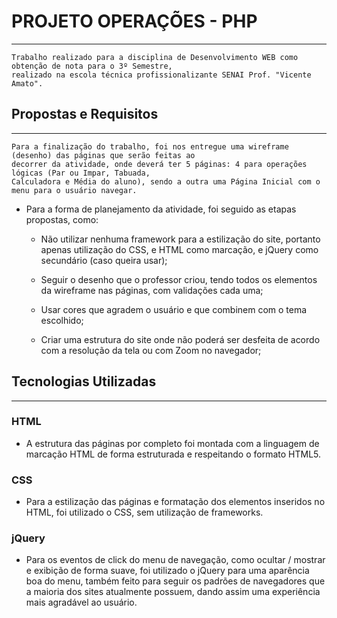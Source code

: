 # PROJETO OPERAÇÕES - PHP 
- - -

    Trabalho realizado para a disciplina de Desenvolvimento WEB como obtenção de nota para o 3º Semestre, 
    realizado na escola técnica profissionalizante SENAI Prof. "Vicente Amato".
    
## Propostas e Requisitos 
- - -

    Para a finalização do trabalho, foi nos entregue uma wireframe (desenho) das páginas que serão feitas ao
    decorrer da atividade, onde deverá ter 5 páginas: 4 para operações lógicas (Par ou Impar, Tabuada,
    Calculadora e Média do aluno), sendo a outra uma Página Inicial com o menu para o usuário navegar.
    
- Para a forma de planejamento da atividade, foi seguido as etapas propostas, como:
    
    * Não utilizar nenhuma framework para a estilização do site, portanto apenas utilização do CSS, e HTML como marcação,
    e jQuery como secundário (caso queira usar);
    
    * Seguir o desenho que o professor criou, tendo todos os elementos da wireframe nas páginas, com validações cada uma;
    
    * Usar cores que agradem o usuário e que combinem com o tema escolhido;
    
    * Criar uma estrutura do site onde não poderá ser desfeita de acordo com a resolução da tela ou com Zoom no navegador;
    
## Tecnologias Utilizadas 
- - -

### HTML

- A estrutura das páginas por completo foi montada com a linguagem de marcação HTML de forma estruturada e respeitando o
formato HTML5.

### CSS 

- Para a estilização das páginas e formatação dos elementos inseridos no HTML, foi utilizado o CSS, sem utilização de
frameworks.

### jQuery

- Para os eventos de click do menu de navegação, como ocultar / mostrar e exibição de forma suave, foi utilizado o jQuery
para uma aparência boa do menu, também feito para seguir os padrões de navegadores que a maioria dos sites atualmente 
possuem, dando assim uma experiência mais agradável ao usuário.
